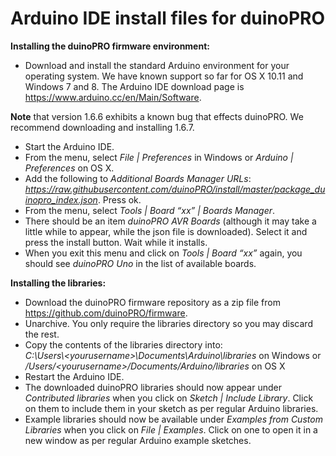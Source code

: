 # **Arduino IDE install files for duinoPRO**

**Installing the duinoPRO firmware environment:**

- Download and install the standard Arduino environment for your operating system. We have known support so far for OS X 10.11 and Windows 7 and 8.  The Arduino IDE download page is https://www.arduino.cc/en/Main/Software.  

**Note** that version 1.6.6 exhibits a known bug that effects duinoPRO.  We recommend downloading and installing 1.6.7.
 
- Start the Arduino IDE.
- From the menu, select *File | Preferences* in Windows or *Arduino | Preferences* on OS X.
- Add the following to *Additional Boards Manager URLs*: *https://raw.githubusercontent.com/duinoPRO/install/master/package_duinopro_index.json*.  Press ok.
- From the menu, select *Tools | Board “xx” | Boards Manager*.
- There should be an item *duinoPRO AVR Boards* (although it may take a little while to appear, while the json file is downloaded).  Select it and press the install button.  Wait while it installs.
- When you exit this menu and click on *Tools | Board “xx”* again, you should see *duinoPRO Uno* in the list of available boards.

**Installing the libraries:**
- Download the duinoPRO firmware repository as a zip file from https://github.com/duinoPRO/firmware.
- Unarchive.  You only require the libraries directory so you may discard the rest.
- Copy the contents of the libraries directory into: 
<br>*C:\Users\\\<yourusername>\Documents\Arduino\libraries* on Windows
or
<br>*/Users/\<yourusername>/Documents/Arduino/libraries* on OS X
- Restart the Arduino IDE. 
- The downloaded duinoPRO libraries should now appear under *Contributed libraries* when you click on *Sketch | Include Library*.  Click on them to include them in your sketch as per regular Arduino libraries. 
- Example libraries should now be available under *Examples from Custom Libraries* when you click on *File | Examples*.  Click on one to open it in a new window as per regular Arduino example sketches.

